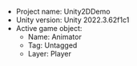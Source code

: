 <!-- UNITY CODE ASSIST INSTRUCTIONS START -->
- Project name: Unity2DDemo
- Unity version: Unity 2022.3.62f1c1
- Active game object:
  - Name: Animator
  - Tag: Untagged
  - Layer: Player
<!-- UNITY CODE ASSIST INSTRUCTIONS END -->